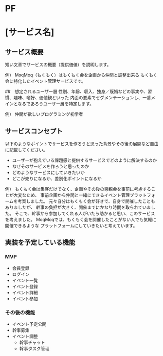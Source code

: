 # PF
# [サービス名]

## サービス概要
短い文章でサービスの概要（提供価値）を説明します。

例）
MoqMoq（もくもく）はもくもく会を企画から仲間と調整出来る
もくもく会に特化したイベント管理サービスです。

##　想定されるユーザー層
性別、年齢、収入、独身／既婚などの事実や、習慣、趣味、嗜好、価値観といった
内面の要素でセグメンテーションし、一番メインとなるであろうユーザー層を特定します。

例）
仲間が欲しいプログラミング初学者

## サービスコンセプト
以下のようなポイントでサービスを作ろうと思った背景やその後の展開など自由に記載してください。
* ユーザーが抱えている課題感と提供するサービスでどのように解決するのか
* なぜそのサービスを作ろうと思ったのか
* どのようなサービスにしていきたいか
* どこが売りになるか、差別化ポイントになるか

例）
もくもく会は集客だけでなく、企画やその後の懇親会を事前に考慮することが大変なため、
事前企画から仲間と一緒にできるイベント管理プラットフォームを考案しました。
元々自分はもくもく会が好きで、自身で開催したこともありましたが、
幹事の負担が大きく、開催までにかなり時間を取られていました。
そこで、幹事から参加してくれる人がいたら助かると思い、このサービスを考えました。
MoqMoqでは、もくもく会を開催したことがない人でも気軽に開催できるような
プラットフォームにしていきたいと考えています。

## 実装を予定している機能
### MVP
* 会員登録
* ログイン
* イベント一覧
* イベント登録
* イベント詳細
* イベント参加

### その後の機能
* イベント予定公開
* 幹事募集
* イベント調整
  * 幹事チャット
  * 幹事タスク管理
